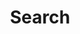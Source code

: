 ---
title: "Search" # in any language you want
layout: "search" # is necessary
url: "/search/"
# description: "Description for Search"
summary: "search"
---
